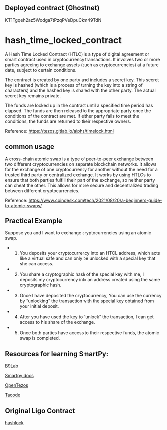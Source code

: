 ## Deployed contract (Ghostnet)
KT1Tgqeh2az5Wodga7tPzqPVeDpuCkm49TdN

# hash_time_locked_contract
A Hash Time Locked Contract (HTLC) is a type of digital agreement or smart contract used in cryptocurrency transactions. It involves two or more parties agreeing to exchange assets (such as cryptocurrencies) at a future date, subject to certain conditions.

The contract is created by one party and includes a secret key. This secret key is hashed (which is a process of turning the key into a string of characters) and the hashed key is shared with the other party. The actual secret key remains private.

The funds are locked up in the contract until a specified time period has elapsed. The funds are then released to the appropriate party once the conditions of the contract are met. If either party fails to meet the conditions, the funds are returned to their respective owners.

Reference: https://tezos.gitlab.io/alpha/timelock.html

## common usage
A cross-chain atomic swap is a type of peer-to-peer exchange between two different cryptocurrencies on separate blockchain networks. It allows for the exchange of one cryptocurrency for another without the need for a trusted third party or centralized exchange. It works by using HTLCs to ensure that both parties fulfill their part of the exchange, so neither party can cheat the other. This allows for more secure and decentralized trading between different cryptocurrencies.

Reference: https://www.coindesk.com/tech/2021/08/20/a-beginners-guide-to-atomic-swaps/

## Practical Example
Suppose you and I want to exchange cryptocurrencies using an atomic swap.

- 1. You deposits your cryptocurrency into an HTCL address, which acts like a virtual safe and can only be unlocked with a special key that she can access.
- 2. You share a cryptographic hash of the special key with me, I deposits my cryptocurrency into an address created using the same cryptographic hash.
- 3. Once I have deposited the cryptocurrency, You can use the currency by “unlocking” the transaction with the special key obtained from your initial deposit.
- 4. After you have used the key to “unlock” the transaction, I can get access to his share of the exchange.
- 5. Once both parties have access to their respective funds, the atomic swap is completed.


## Resources for learning SmartPy:
[B9Lab](https://tezos.b9lab.com/smartpy/intro)

[Smartpy docs](https://smartpy.io/docs/)

[OpenTezos](https://opentezos.com/smartpy/)

[Tacode](https://tacode.dev/courses/dev-starter)

## Original Ligo Contract

[hashlock](https://gitlab.com/ligolang/ligo/-/blob/dev/src/test/examples/jsligo/hashlock.jsligo)
